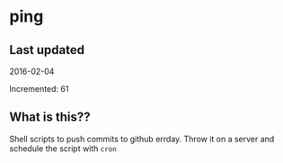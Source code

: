 # ping

## Last updated
2016-02-04

Incremented: 61

## What is this?? 
Shell scripts to push commits to github errday. Throw it on a server and schedule the script with `cron`
